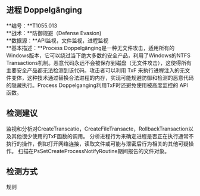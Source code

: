 ## 进程 Doppelgänging  
**编号：**T1055.013  
**战术：**防御规避（Defense Evasion)  
**数据源：**API监视，文件监视，进程监视  
**基本描述：**Process Doppelgänging是一种无文件攻击，适用所有的Windows版本，它可以绕过当下绝大多数的安全产品，利用了Windows的NTFS Transactions机制。恶意代码永远不会被保存到磁盘（无文件攻击），这使得所有主要安全产品都无法检测到该代码。攻击者可以利用 TxF 来执行进程注入的无文件变体，这种技术通过替换合法进程的内存，实现可能规避防御和检测的恶意代码的隐藏执行。Process Doppelganging利用TxF时还避免使用被高度监控的 API 函数。  
## 检测建议  
监视和分析对CreateTranscatio，CreateFileTransacte，RollbackTransaction以及其他很少使用的TxF函数的调用。
分析进程行为来确定进程是否正在执行通常不执行的操作，例如打开网络连接，读取文件或可能与泄密后行为相关的其他可疑操作。
扫描在PsSetCreateProcessNotifyRoutine期间报告的文件对象。  
## 检测方式  
规则